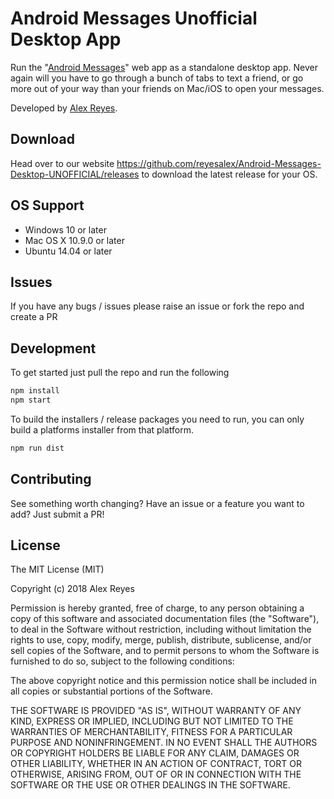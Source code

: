 # Android Messages Unofficial Desktop App

Run the "[Android Messages][2]" web app as a standalone desktop app.  Never again will you have to go through a bunch of tabs to text a friend, or go more out of your way than your friends on Mac/iOS to open your messages.

Developed by [Alex Reyes][1].

[1]: https://www.alexreyes.xyz
[2]: https://messages.android.com/
Download
---------
Head over to our website https://github.com/reyesalex/Android-Messages-Desktop-UNOFFICIAL/releases to download the latest release for your OS.

OS Support
------------

* Windows 10 or later
* Mac OS X 10.9.0 or later
* Ubuntu 14.04 or later

Issues
-------
If you have any bugs / issues please raise an
issue or fork the repo and create a PR

Development
-----------

To get started just pull the repo and run the following

```bash
npm install
npm start
```

To build the installers / release packages you need to run, you can only build a platforms installer from that platform.
```bash
npm run dist
```

Contributing
------------

See something worth changing? Have an issue or a feature you want to add? Just submit a PR!

License
-------

The MIT License (MIT)

Copyright (c) 2018 Alex Reyes

Permission is hereby granted, free of charge, to any person obtaining a copy of
this software and associated documentation files (the "Software"), to deal in
the Software without restriction, including without limitation the rights to
use, copy, modify, merge, publish, distribute, sublicense, and/or sell copies of
the Software, and to permit persons to whom the Software is furnished to do so,
subject to the following conditions:

The above copyright notice and this permission notice shall be included in all
copies or substantial portions of the Software.

THE SOFTWARE IS PROVIDED "AS IS", WITHOUT WARRANTY OF ANY KIND, EXPRESS OR
IMPLIED, INCLUDING BUT NOT LIMITED TO THE WARRANTIES OF MERCHANTABILITY, FITNESS
FOR A PARTICULAR PURPOSE AND NONINFRINGEMENT. IN NO EVENT SHALL THE AUTHORS OR
COPYRIGHT HOLDERS BE LIABLE FOR ANY CLAIM, DAMAGES OR OTHER LIABILITY, WHETHER
IN AN ACTION OF CONTRACT, TORT OR OTHERWISE, ARISING FROM, OUT OF OR IN
CONNECTION WITH THE SOFTWARE OR THE USE OR OTHER DEALINGS IN THE SOFTWARE.

